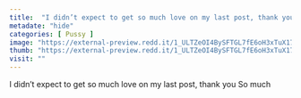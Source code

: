 ```yaml
---
title:  "I didn’t expect to get so much love on my last post, thank you So much"
metadate: "hide"
categories: [ Pussy ]
image: "https://external-preview.redd.it/1_ULTZeOI4BySFTGL7fE6oH3xTuX17I8dSwRR80_-QU.jpg?auto=webp&s=a9acb31bd3533d834168dada7dca3cb24fc78392"
thumb: "https://external-preview.redd.it/1_ULTZeOI4BySFTGL7fE6oH3xTuX17I8dSwRR80_-QU.jpg?width=960&crop=smart&auto=webp&s=a99925f2d4ae4bfedd11abc93e5704c0ccd21e97"
visit: ""
---
```

I didn’t expect to get so much love on my last post, thank you So much

